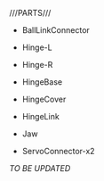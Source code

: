 ///PARTS///
- BallLinkConnector

- Hinge-L

- Hinge-R

- HingeBase

- HingeCover

- HingeLink

- Jaw

- ServoConnector-x2

*TO BE UPDATED*
